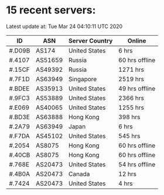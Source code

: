 # 15 recent servers:

Latest update at: Tue Mar 24 04:10:11 UTC 2020

| ID | ASN | Server Country | Online |
| -- | --- | -------------- | ------ |
| #.D09B | AS174 | United States | 6 hrs |
| #.4107 | AS51659 | Russia | 60 hrs offline |
| #.15CF | AS49392 | Russia | 1271 hrs |
| #.7F1D | AS63949 | Singapore | 2519 hrs |
| #.BDEE | AS35913 | United States | 49 hrs offline |
| #.9FC3 | AS53889 | United States | 2366 hrs |
| #.E069 | AS40065 | United States | 1255 hrs |
| #.BD3E | AS63888 | Hong Kong | 398 hrs |
| #.2A79 | AS63949 | Japan | 6 hrs |
| #.F7DA | AS45102 | United States | 545 hrs |
| #.2054 | AS8075 | Hong Kong | 60 hrs offline |
| #.40CB | AS8075 | Hong Kong | 60 hrs offline |
| #.768E | AS20473 | United States | 54 hrs offline |
| #.4B0A | AS20473 | Canada | 12 hrs |
| #.7424 | AS20473 | United States | 4 hrs |

